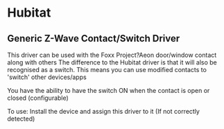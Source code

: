 # Hubitat

Generic Z-Wave Contact/Switch Driver
---------------------------------------

This driver can be used with the Foxx Project?Aeon door/window contact along with others
The difference to the Hubitat driver is that it will also be recognised as a switch.
This means you can use modified contacts to 'switch' other devices/apps

You have the ability to have the switch ON when the contact is open or closed (configurable)

To use: Install the device and assign this driver to it (If not correctly detected)

